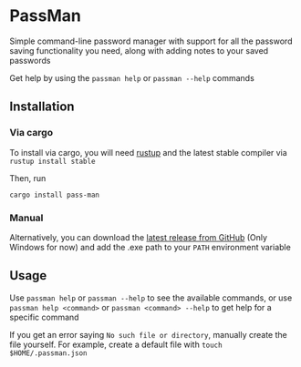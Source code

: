 # PassMan

Simple command-line password manager with support for all the password saving functionality
you need, along with adding notes to your saved passwords

Get help by using the `passman help` or `passman --help` commands

## Installation

### Via cargo

To install via cargo, you will need [rustup](https://rustup.rs) and the latest stable compiler via `rustup install stable`

Then, run

```shell
cargo install pass-man
```

### Manual

Alternatively, you can download the [latest release from GitHub](https://github.com/Clay-6/PassMan/releases/latest)
(Only Windows for now) and add the .exe path to your `PATH` environment variable

## Usage

Use `passman help` or `passman --help` to see the available commands,  or use `passman help <command>` or
`passman <command> --help` to get help for a specific command

If you get an error saying `No such file or directory`, manually create the file yourself. For example, create a default
file with `touch $HOME/.passman.json`
